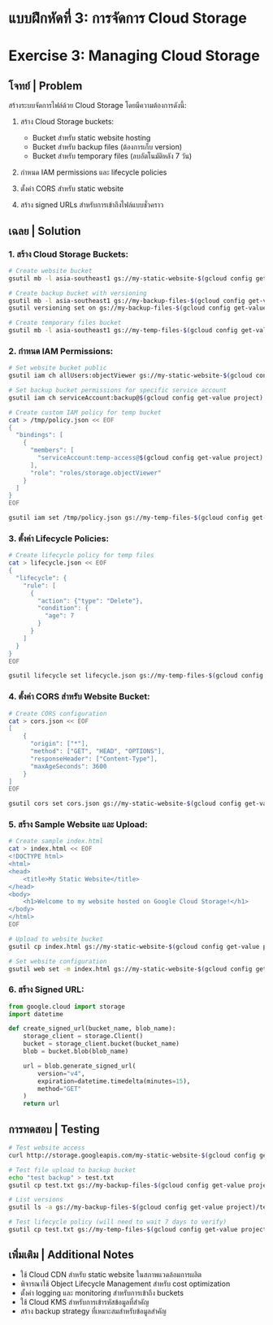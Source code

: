 # แบบฝึกหัดที่ 3: การจัดการ Cloud Storage
# Exercise 3: Managing Cloud Storage

## โจทย์ | Problem
สร้างระบบจัดการไฟล์ด้วย Cloud Storage โดยมีความต้องการดังนี้:

1. สร้าง Cloud Storage buckets:
   - Bucket สำหรับ static website hosting
   - Bucket สำหรับ backup files (ต้องการเก็บ version)
   - Bucket สำหรับ temporary files (ลบอัตโนมัติหลัง 7 วัน)

2. กำหนด IAM permissions และ lifecycle policies
3. ตั้งค่า CORS สำหรับ static website
4. สร้าง signed URLs สำหรับการเข้าถึงไฟล์แบบชั่วคราว

## เฉลย | Solution

### 1. สร้าง Cloud Storage Buckets:
```bash
# Create website bucket
gsutil mb -l asia-southeast1 gs://my-static-website-$(gcloud config get-value project)

# Create backup bucket with versioning
gsutil mb -l asia-southeast1 gs://my-backup-files-$(gcloud config get-value project)
gsutil versioning set on gs://my-backup-files-$(gcloud config get-value project)

# Create temporary files bucket
gsutil mb -l asia-southeast1 gs://my-temp-files-$(gcloud config get-value project)
```

### 2. กำหนด IAM Permissions:
```bash
# Set website bucket public
gsutil iam ch allUsers:objectViewer gs://my-static-website-$(gcloud config get-value project)

# Set backup bucket permissions for specific service account
gsutil iam ch serviceAccount:backup@$(gcloud config get-value project).iam.gserviceaccount.com:objectAdmin gs://my-backup-files-$(gcloud config get-value project)

# Create custom IAM policy for temp bucket
cat > /tmp/policy.json << EOF
{
  "bindings": [
    {
      "members": [
        "serviceAccount:temp-access@$(gcloud config get-value project).iam.gserviceaccount.com"
      ],
      "role": "roles/storage.objectViewer"
    }
  ]
}
EOF

gsutil iam set /tmp/policy.json gs://my-temp-files-$(gcloud config get-value project)
```

### 3. ตั้งค่า Lifecycle Policies:
```bash
# Create lifecycle policy for temp files
cat > lifecycle.json << EOF
{
  "lifecycle": {
    "rule": [
      {
        "action": {"type": "Delete"},
        "condition": {
          "age": 7
        }
      }
    ]
  }
}
EOF

gsutil lifecycle set lifecycle.json gs://my-temp-files-$(gcloud config get-value project)
```

### 4. ตั้งค่า CORS สำหรับ Website Bucket:
```bash
# Create CORS configuration
cat > cors.json << EOF
[
    {
      "origin": ["*"],
      "method": ["GET", "HEAD", "OPTIONS"],
      "responseHeader": ["Content-Type"],
      "maxAgeSeconds": 3600
    }
]
EOF

gsutil cors set cors.json gs://my-static-website-$(gcloud config get-value project)
```

### 5. สร้าง Sample Website และ Upload:
```bash
# Create sample index.html
cat > index.html << EOF
<!DOCTYPE html>
<html>
<head>
    <title>My Static Website</title>
</head>
<body>
    <h1>Welcome to my website hosted on Google Cloud Storage!</h1>
</body>
</html>
EOF

# Upload to website bucket
gsutil cp index.html gs://my-static-website-$(gcloud config get-value project)

# Set website configuration
gsutil web set -m index.html gs://my-static-website-$(gcloud config get-value project)
```

### 6. สร้าง Signed URL:
```python
from google.cloud import storage
import datetime

def create_signed_url(bucket_name, blob_name):
    storage_client = storage.Client()
    bucket = storage_client.bucket(bucket_name)
    blob = bucket.blob(blob_name)

    url = blob.generate_signed_url(
        version="v4",
        expiration=datetime.timedelta(minutes=15),
        method="GET"
    )
    return url
```

## การทดสอบ | Testing
```bash
# Test website access
curl http://storage.googleapis.com/my-static-website-$(gcloud config get-value project)/index.html

# Test file upload to backup bucket
echo "test backup" > test.txt
gsutil cp test.txt gs://my-backup-files-$(gcloud config get-value project)/

# List versions
gsutil ls -a gs://my-backup-files-$(gcloud config get-value project)/test.txt

# Test lifecycle policy (will need to wait 7 days to verify)
gsutil cp test.txt gs://my-temp-files-$(gcloud config get-value project)/
```

## เพิ่มเติม | Additional Notes
- ใช้ Cloud CDN สำหรับ static website ในสภาพแวดล้อมการผลิต
- พิจารณาใช้ Object Lifecycle Management สำหรับ cost optimization
- ตั้งค่า logging และ monitoring สำหรับการเข้าถึง buckets
- ใช้ Cloud KMS สำหรับการเข้ารหัสข้อมูลที่สำคัญ
- สร้าง backup strategy ที่เหมาะสมสำหรับข้อมูลสำคัญ
